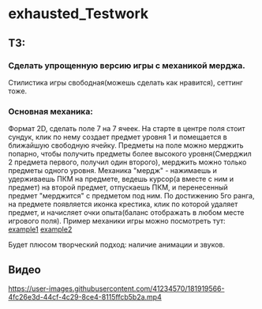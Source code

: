 # exhausted_Testwork
 
## ТЗ:
### Сделать упрощенную версию игры с механикой мерджа.

Стилистика игры свободная(можешь сделать как нравится), сеттинг тоже.

### Основная механика:
Формат 2D, сделать поле 7 на 7 ячеек.
На старте в центре поля стоит сундук, клик по нему создает предмет уровня 1 и помещается в ближайшую свободную ячейку.
Предметы на поле можно мерджить попарно, чтобы получить предметы более высокого уровня(Смерджил 2 предмета первого, получил один второго), мерджить можно только предметы одного уровня.
Механика "мердж" - нажимаешь и удерживаешь ПКМ на предмете, ведешь курсор(а вместе с ним и предмет) на второй предмет, отпускаешь ПКМ, и перенесенный предмет "мерджится" с предметом под ним.
По достижению 5го ранга, на предмете появляется иконка крестика, клик по которой удаляет предмет, и начисляет очки опыта(баланс отображать в любом месте игрового поля).
Пример механики игры можно посмотреть тут:
<a href="https://play.google.com/store/apps/details?id=com.mergegame.merge">example1</a>
<a href="https://play.google.com/store/apps/details?id=com.skunkworksgames.mergefriends">example2</a>

Будет плюсом творческий подход:
наличие анимации и звуков.  
## Видео


https://user-images.githubusercontent.com/41234570/181919566-4fc26e3d-44cf-4c29-8ce4-8115ffcb5b2a.mp4

